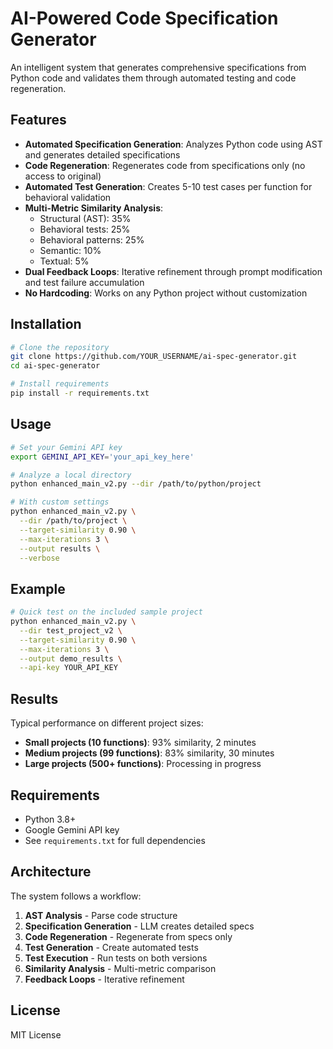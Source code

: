 # AI-Powered Code Specification Generator

An intelligent system that generates comprehensive specifications from Python code and validates them through automated testing and code regeneration.

## Features

- **Automated Specification Generation**: Analyzes Python code using AST and generates detailed specifications
- **Code Regeneration**: Regenerates code from specifications only (no access to original)
- **Automated Test Generation**: Creates 5-10 test cases per function for behavioral validation
- **Multi-Metric Similarity Analysis**: 
  - Structural (AST): 35%
  - Behavioral tests: 25%
  - Behavioral patterns: 25%
  - Semantic: 10%
  - Textual: 5%
- **Dual Feedback Loops**: Iterative refinement through prompt modification and test failure accumulation
- **No Hardcoding**: Works on any Python project without customization

## Installation

```bash
# Clone the repository
git clone https://github.com/YOUR_USERNAME/ai-spec-generator.git
cd ai-spec-generator

# Install requirements
pip install -r requirements.txt
```

## Usage

```bash
# Set your Gemini API key
export GEMINI_API_KEY='your_api_key_here'

# Analyze a local directory
python enhanced_main_v2.py --dir /path/to/python/project

# With custom settings
python enhanced_main_v2.py \
  --dir /path/to/project \
  --target-similarity 0.90 \
  --max-iterations 3 \
  --output results \
  --verbose
```

## Example

```bash
# Quick test on the included sample project
python enhanced_main_v2.py \
  --dir test_project_v2 \
  --target-similarity 0.90 \
  --max-iterations 3 \
  --output demo_results \
  --api-key YOUR_API_KEY
```

## Results

Typical performance on different project sizes:

- **Small projects (10 functions)**: 93% similarity, 2 minutes
- **Medium projects (99 functions)**: 83% similarity, 30 minutes
- **Large projects (500+ functions)**: Processing in progress

## Requirements

- Python 3.8+
- Google Gemini API key
- See `requirements.txt` for full dependencies

## Architecture

The system follows a workflow:
1. **AST Analysis** - Parse code structure
2. **Specification Generation** - LLM creates detailed specs
3. **Code Regeneration** - Regenerate from specs only
4. **Test Generation** - Create automated tests
5. **Test Execution** - Run tests on both versions
6. **Similarity Analysis** - Multi-metric comparison
7. **Feedback Loops** - Iterative refinement

## License

MIT License

